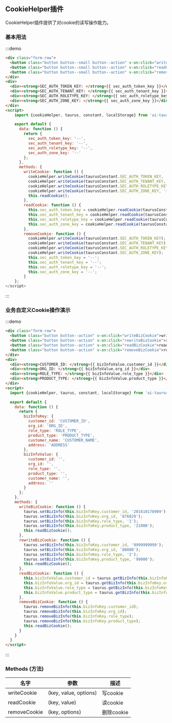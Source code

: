 <script>
  import {cookieHelper, taurus, taurusConstant, localStorage} from 'ai-taurus-desktop';

  export default {
    ready () {
      this.bizInfoValue.customer_name = localStorage.get(this.bizInfoKey.customer_name);
      this.bizInfoValue.address = localStorage.get(this.bizInfoKey.address);
    },
    data: function () {
      return {
        sec_auth_token_key: '--',
        sec_auth_tenant_key: '--',
        sec_auth_roletype_key: '--',
        sec_auth_zone_key: '--',
        bizInfoKey: {
          customer_id: 'CUSTOMER_ID',
          org_id: 'ORG_ID',
          role_type: 'ROLE_TYPE',
          product_type: 'PRODUCT_TYPE',
          customer_name: 'CUSTOMER_NAME',
          address: 'ADDRESS'
        },
        bizInfoValue: {
          customer_id: '',
          org_id: '',
          role_type: '',
          product_type: '',
          customer_name: '',
          address: ''
        }
      };
    },
    methods: {
            writeCookie: function () {
              cookieHelper.writeCookie(taurusConstant.SEC_AUTH_TOKEN_KEY, '7faf3df3d00c809b4e67b13f2778850e3f8d2fa241e143401d09c691fb6b5d5c');
              cookieHelper.writeCookie(taurusConstant.SEC_AUTH_TENANT_KEY, '10');
              cookieHelper.writeCookie(taurusConstant.SEC_AUTH_ROLETYPE_KEY, 'Operator');
              cookieHelper.writeCookie(taurusConstant.SEC_AUTH_ZONE_KEY, '+0900');
              this.readCookie();
            },
            readCookie: function () {
              this.sec_auth_token_key = cookieHelper.readCookie(taurusConstant.SEC_AUTH_TOKEN_KEY);
              this.sec_auth_tenant_key = cookieHelper.readCookie(taurusConstant.SEC_AUTH_TENANT_KEY);
              this.sec_auth_roletype_key = cookieHelper.readCookie(taurusConstant.SEC_AUTH_ROLETYPE_KEY);
              this.sec_auth_zone_key = cookieHelper.readCookie(taurusConstant.SEC_AUTH_ZONE_KEY);
            },
            removeCookie: function () {
              cookieHelper.writeCookie(taurusConstant.SEC_AUTH_TOKEN_KEY);
              cookieHelper.writeCookie(taurusConstant.SEC_AUTH_TENANT_KEY);
              cookieHelper.writeCookie(taurusConstant.SEC_AUTH_ROLETYPE_KEY);
              cookieHelper.writeCookie(taurusConstant.SEC_AUTH_ZONE_KEY);
              this.sec_auth_token_key = '--';
              this.sec_auth_tenant_key = '--';
              this.sec_auth_roletype_key = '--';
              this.sec_auth_zone_key = '--';
            },
            writeBizCookie: function () {
              taurus.setBizInfo(this.bizInfoKey.customer_id, '201610178909');
              taurus.setBizInfo(this.bizInfoKey.org_id, '876829');
              taurus.setBizInfo(this.bizInfoKey.role_type, '1');
              taurus.setBizInfo(this.bizInfoKey.product_type, '21000');
              this.readBizCookie();
            },
            rewriteBizCookie: function () {
              taurus.setBizInfo(this.bizInfoKey.customer_id, '9999999999');
              taurus.setBizInfo(this.bizInfoKey.org_id, '88888');
              taurus.setBizInfo(this.bizInfoKey.role_type, '2');
              taurus.setBizInfo(this.bizInfoKey.product_type, '99000');
              this.readBizCookie();
            },
            readBizCookie: function () {
              this.bizInfoValue.customer_id = taurus.getBizInfo(this.bizInfoKey.customer_id);
              this.bizInfoValue.org_id = taurus.getBizInfo(this.bizInfoKey.org_id);
              this.bizInfoValue.role_type = taurus.getBizInfo(this.bizInfoKey.role_type);
              this.bizInfoValue.product_type = taurus.getBizInfo(this.bizInfoKey.product_type);
            },
            removeBizCookie: function () {
              taurus.removeBizInfo(this.bizInfoKey.customer_id);
              taurus.removeBizInfo(this.bizInfoKey.org_id);
              taurus.removeBizInfo(this.bizInfoKey.role_type);
              taurus.removeBizInfo(this.bizInfoKey.product_type);
              this.readBizCookie();
            }
          }
  };
</script>

## CookieHelper插件

CookieHelper插件提供了对cookie的读写操作能力。

### 基本用法

:::demo

```html
<div class="form-row">
  <button class="button button--small button--action" v-on:click="writeCookie">write cookie</button>
  <button class="button button--small button--action" v-on:click="readCookie">read cookie</button>
  <button class="button button--small button--action" v-on:click="removeCookie">remove cookie</button>
</div>
<div>
  <div><strong>SEC_AUTH_TOKEN_KEY: </strong>{{ sec_auth_token_key }}</div>
  <div><strong>SEC_AUTH_TENANT_KEY: </strong>{{ sec_auth_tenant_key }}</div>
  <div><strong>SEC_AUTH_ROLETYPE_KEY: </strong>{{ sec_auth_roletype_key }}</div>
  <div><strong>SEC_AUTH_ZONE_KEY: </strong>{{ sec_auth_zone_key }}</div>
</div>
<script>
    import {cookieHelper, taurus, constant, localStorage} from 'ai-taurus-desktop';

    export default {
      data: function () {
        return {
          sec_auth_token_key: '--',
          sec_auth_tenant_key: '--',
          sec_auth_roletype_key: '--',
          sec_auth_zone_key: '--'
        };
      },
      methods: {
        writeCookie: function () {
          cookieHelper.writeCookie(taurusConstant.SEC_AUTH_TOKEN_KEY, '7faf3df3d00c809b4e67b13f2778850e3f8d2fa241e143401d09c691fb6b5d5c');
          cookieHelper.writeCookie(taurusConstant.SEC_AUTH_TENANT_KEY, '10');
          cookieHelper.writeCookie(taurusConstant.SEC_AUTH_ROLETYPE_KEY, 'Operator');
          cookieHelper.writeCookie(taurusConstant.SEC_AUTH_ZONE_KEY, '+0900');
          this.readCookie();
        },
        readCookie: function () {
          this.sec_auth_token_key = cookieHelper.readCookie(taurusConstant.SEC_AUTH_TOKEN_KEY);
          this.sec_auth_tenant_key = cookieHelper.readCookie(taurusConstant.SEC_AUTH_TENANT_KEY);
          this.sec_auth_roletype_key = cookieHelper.readCookie(taurusConstant.SEC_AUTH_ROLETYPE_KEY);
          this.sec_auth_zone_key = cookieHelper.readCookie(taurusConstant.SEC_AUTH_ZONE_KEY);
        },
        removeCookie: function () {
          cookieHelper.writeCookie(taurusConstant.SEC_AUTH_TOKEN_KEY);
          cookieHelper.writeCookie(taurusConstant.SEC_AUTH_TENANT_KEY);
          cookieHelper.writeCookie(taurusConstant.SEC_AUTH_ROLETYPE_KEY);
          cookieHelper.writeCookie(taurusConstant.SEC_AUTH_ZONE_KEY);
          this.sec_auth_token_key = '--';
          this.sec_auth_tenant_key = '--';
          this.sec_auth_roletype_key = '--';
          this.sec_auth_zone_key = '--';
        }
    };
</script>
```
:::

### 业务自定义Cookie操作演示

:::demo

```html
<div class="form-row">
  <button class="button button--action" v-on:click="writeBizCookie">write cookie</button>
  <button class="button button--action" v-on:click="rewriteBizCookie">rewrite cookie</button>
  <button class="button button--action" v-on:click="readBizCookie">read cookie</button>
  <button class="button button--action" v-on:click="removeBizCookie">remove cookie</button>
</div>
<div>
  <div><strong>CUSTOMER_ID: </strong>{{ bizInfoValue.customer_id }}</div>
  <div><strong>ORG_ID: </strong>{{ bizInfoValue.org_id }}</div>
  <div><strong>ROLE_TYPE: </strong>{{ bizInfoValue.role_type }}</div>
  <div><strong>PRODUCT_TYPE: </strong>{{ bizInfoValue.product_type }}</div>
</div>
<script>
  import {cookieHelper, taurus, constant, localStorage} from 'ai-taurus-desktop';

  export default {
    data: function () {
      return {
        bizInfoKey: {
          customer_id: 'CUSTOMER_ID',
          org_id: 'ORG_ID',
          role_type: 'ROLE_TYPE',
          product_type: 'PRODUCT_TYPE',
          customer_name: 'CUSTOMER_NAME',
          address: 'ADDRESS'
        },
        bizInfoValue: {
          customer_id: '',
          org_id: '',
          role_type: '',
          product_type: '',
          customer_name: '',
          address: ''
        }
      };
    },
    methods: {
      writeBizCookie: function () {
        taurus.setBizInfo(this.bizInfoKey.customer_id, '201610178909');
        taurus.setBizInfo(this.bizInfoKey.org_id, '876829');
        taurus.setBizInfo(this.bizInfoKey.role_type, '1');
        taurus.setBizInfo(this.bizInfoKey.product_type, '21000');
        this.readBizCookie();
      },
      rewriteBizCookie: function () {
        taurus.setBizInfo(this.bizInfoKey.customer_id, '9999999999');
        taurus.setBizInfo(this.bizInfoKey.org_id, '88888');
        taurus.setBizInfo(this.bizInfoKey.role_type, '2');
        taurus.setBizInfo(this.bizInfoKey.product_type, '99000');
        this.readBizCookie();
      },
      readBizCookie: function () {
        this.bizInfoValue.customer_id = taurus.getBizInfo(this.bizInfoKey.customer_id);
        this.bizInfoValue.org_id = taurus.getBizInfo(this.bizInfoKey.org_id);
        this.bizInfoValue.role_type = taurus.getBizInfo(this.bizInfoKey.role_type);
        this.bizInfoValue.product_type = taurus.getBizInfo(this.bizInfoKey.product_type);
      },
      removeBizCookie: function () {
        taurus.removeBizInfo(this.bizInfoKey.customer_id);
        taurus.removeBizInfo(this.bizInfoKey.org_id);
        taurus.removeBizInfo(this.bizInfoKey.role_type);
        taurus.removeBizInfo(this.bizInfoKey.product_type);
        this.readBizCookie();
      }
    }
  }
</script>
```

:::

### Methods \(方法\)

| 名字 | 参数 | 描述 |
| --- | --- | --- |
| writeCookie |  (key, value, options) | 写cookie |
| readCookie |  (key, value) | 读cookie |
| removeCookie | (key, options) | 删除cookie |
